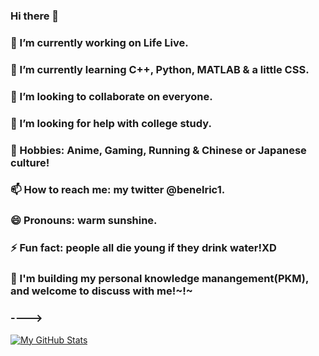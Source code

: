 ### Hi there 👋
### 🔭 I’m currently working on Life Live.
### 🌱 I’m currently learning C++, Python, MATLAB & a little CSS.
### 👯 I’m looking to collaborate on everyone.
### 🤔 I’m looking for help with college study.
### 💬 Hobbies: Anime, Gaming, Running & Chinese or Japanese culture!
### 📫 How to reach me: my twitter @benelric1.
### 😄 Pronouns: warm sunshine.
### ⚡ Fun fact: people all die young if they drink water!XD
### 💌 I'm building my personal knowledge manangement(**PKM**), and welcome to discuss with me!~!~
### ---->
[![My GitHub Stats](https://github-readme-stats.vercel.app/api?username=Ben-Elric)]()

